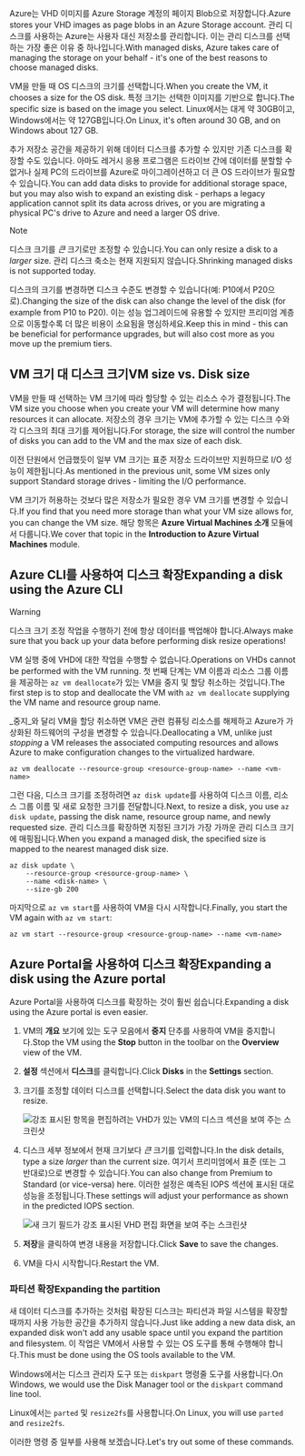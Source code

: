 <span data-ttu-id="11f1f-101">Azure는 VHD 이미지를 Azure Storage 계정의 페이지 Blob으로 저장합니다.</span><span class="sxs-lookup"><span data-stu-id="11f1f-101">Azure stores your VHD images as page blobs in an Azure Storage account.</span></span> <span data-ttu-id="11f1f-102">관리 디스크를 사용하는 Azure는 사용자 대신 저장소를 관리합니다. 이는 관리 디스크를 선택하는 가장 좋은 이유 중 하나입니다.</span><span class="sxs-lookup"><span data-stu-id="11f1f-102">With managed disks, Azure takes care of managing the storage on your behalf - it's one of the best reasons to choose managed disks.</span></span>

<span data-ttu-id="11f1f-103">VM을 만들 때 OS 디스크의 크기를 선택합니다.</span><span class="sxs-lookup"><span data-stu-id="11f1f-103">When you create the VM, it chooses a size for the OS disk.</span></span> <span data-ttu-id="11f1f-104">특정 크기는 선택한 이미지를 기반으로 합니다.</span><span class="sxs-lookup"><span data-stu-id="11f1f-104">The specific size is based on the image you select.</span></span> <span data-ttu-id="11f1f-105">Linux에서는 대게 약 30GB이고, Windows에서는 약 127GB입니다.</span><span class="sxs-lookup"><span data-stu-id="11f1f-105">On Linux, it's often around 30 GB, and on Windows about 127 GB.</span></span>

<span data-ttu-id="11f1f-106">추가 저장소 공간을 제공하기 위해 데이터 디스크를 추가할 수 있지만 기존 디스크를 확장할 수도 있습니다. 아마도 레거시 응용 프로그램은 드라이브 간에 데이터를 분할할 수 없거나 실제 PC의 드라이브를 Azure로 마이그레이션하고 더 큰 OS 드라이브가 필요할 수 있습니다.</span><span class="sxs-lookup"><span data-stu-id="11f1f-106">You can add data disks to provide for additional storage space, but you may also wish to expand an existing disk - perhaps a legacy application cannot split its data across drives, or you are migrating a physical PC's drive to Azure and need a larger OS drive.</span></span>

> [!NOTE]
> <span data-ttu-id="11f1f-107">디스크 크기를 _큰_ 크기로만 조정할 수 있습니다.</span><span class="sxs-lookup"><span data-stu-id="11f1f-107">You can only resize a disk to a _larger_ size.</span></span> <span data-ttu-id="11f1f-108">관리 디스크 축소는 현재 지원되지 않습니다.</span><span class="sxs-lookup"><span data-stu-id="11f1f-108">Shrinking managed disks is not supported today.</span></span>

<span data-ttu-id="11f1f-109">디스크의 크기를 변경하면 디스크 수준도 변경할 수 있습니다(예: P10에서 P20으로).</span><span class="sxs-lookup"><span data-stu-id="11f1f-109">Changing the size of the disk can also change the level of the disk (for example from P10 to P20).</span></span> <span data-ttu-id="11f1f-110">이는 성능 업그레이드에 유용할 수 있지만 프리미엄 계층으로 이동할수록 더 많은 비용이 소요됨을 명심하세요.</span><span class="sxs-lookup"><span data-stu-id="11f1f-110">Keep this in mind - this can be beneficial for performance upgrades, but will also cost more as you move up the premium tiers.</span></span>

## <a name="vm-size-vs-disk-size"></a><span data-ttu-id="11f1f-111">VM 크기 대 디스크 크기</span><span class="sxs-lookup"><span data-stu-id="11f1f-111">VM size vs. Disk size</span></span>

<span data-ttu-id="11f1f-112">VM을 만들 때 선택하는 VM 크기에 따라 할당할 수 있는 리소스 수가 결정됩니다.</span><span class="sxs-lookup"><span data-stu-id="11f1f-112">The VM size you choose when you create your VM will determine how many resources it can allocate.</span></span> <span data-ttu-id="11f1f-113">저장소의 경우 크기는 VM에 추가할 수 있는 디스크 수와 각 디스크의 최대 크기를 제어됩니다.</span><span class="sxs-lookup"><span data-stu-id="11f1f-113">For storage, the size will control the number of disks you can add to the VM and the max size of each disk.</span></span> 

<span data-ttu-id="11f1f-114">이전 단원에서 언급했듯이 일부 VM 크기는 표준 저장소 드라이브만 지원하므로 I/O 성능이 제한됩니다.</span><span class="sxs-lookup"><span data-stu-id="11f1f-114">As mentioned in the previous unit, some VM sizes only support Standard storage drives - limiting the I/O performance.</span></span>

<span data-ttu-id="11f1f-115">VM 크기가 허용하는 것보다 많은 저장소가 필요한 경우 VM 크기를 변경할 수 있습니다.</span><span class="sxs-lookup"><span data-stu-id="11f1f-115">If you find that you need more storage than what your VM size allows for, you can change the VM size.</span></span> <span data-ttu-id="11f1f-116">해당 항목은 **Azure Virtual Machines 소개** 모듈에서 다룹니다.</span><span class="sxs-lookup"><span data-stu-id="11f1f-116">We cover that topic in the **Introduction to Azure Virtual Machines** module.</span></span>

## <a name="expanding-a-disk-using-the-azure-cli"></a><span data-ttu-id="11f1f-117">Azure CLI를 사용하여 디스크 확장</span><span class="sxs-lookup"><span data-stu-id="11f1f-117">Expanding a disk using the Azure CLI</span></span>

> [!WARNING]
> <span data-ttu-id="11f1f-118">디스크 크기 조정 작업을 수행하기 전에 항상 데이터를 백업해야 합니다.</span><span class="sxs-lookup"><span data-stu-id="11f1f-118">Always make sure that you back up your data before performing disk resize operations!</span></span>

<span data-ttu-id="11f1f-119">VM 실행 중에 VHD에 대한 작업을 수행할 수 없습니다.</span><span class="sxs-lookup"><span data-stu-id="11f1f-119">Operations on VHDs cannot be performed with the VM running.</span></span> <span data-ttu-id="11f1f-120">첫 번째 단계는 VM 이름과 리소스 그룹 이름을 제공하는 `az vm deallocate`가 있는 VM을 중지 및 할당 취소하는 것입니다.</span><span class="sxs-lookup"><span data-stu-id="11f1f-120">The first step is to stop and deallocate the VM with `az vm deallocate` supplying the VM name and resource group name.</span></span>

<span data-ttu-id="11f1f-121">_중지_와 달리 VM을 할당 취소하면 VM은 관련 컴퓨팅 리소스를 해제하고 Azure가 가상화된 하드웨어의 구성을 변경할 수 있습니다.</span><span class="sxs-lookup"><span data-stu-id="11f1f-121">Deallocating a VM, unlike just _stopping_ a VM releases the associated computing resources and allows Azure to make configuration changes to the virtualized hardware.</span></span>

```azurecli
az vm deallocate --resource-group <resource-group-name> --name <vm-name>
```

<span data-ttu-id="11f1f-122">그런 다음, 디스크 크기를 조정하려면 `az disk update`를 사용하여 디스크 이름, 리소스 그룹 이름 및 새로 요청한 크기를 전달합니다.</span><span class="sxs-lookup"><span data-stu-id="11f1f-122">Next, to resize a disk, you use `az disk update`, passing the disk name, resource group name, and newly requested size.</span></span> <span data-ttu-id="11f1f-123">관리 디스크를 확장하면 지정된 크기가 가장 가까운 관리 디스크 크기에 매핑됩니다.</span><span class="sxs-lookup"><span data-stu-id="11f1f-123">When you expand a managed disk, the specified size is mapped to the nearest managed disk size.</span></span>

```azurecli
az disk update \
    --resource-group <resource-group-name> \
    --name <disk-name> \
    --size-gb 200
```

<span data-ttu-id="11f1f-124">마지막으로 `az vm start`를 사용하여 VM을 다시 시작합니다.</span><span class="sxs-lookup"><span data-stu-id="11f1f-124">Finally, you start the VM again with `az vm start`:</span></span>

```azurecli
az vm start --resource-group <resource-group-name> --name <vm-name>
```

## <a name="expanding-a-disk-using-the-azure-portal"></a><span data-ttu-id="11f1f-125">Azure Portal을 사용하여 디스크 확장</span><span class="sxs-lookup"><span data-stu-id="11f1f-125">Expanding a disk using the Azure portal</span></span>

<span data-ttu-id="11f1f-126">Azure Portal을 사용하여 디스크를 확장하는 것이 훨씬 쉽습니다.</span><span class="sxs-lookup"><span data-stu-id="11f1f-126">Expanding a disk using the Azure portal is even easier.</span></span>

1. <span data-ttu-id="11f1f-127">VM의 **개요** 보기에 있는 도구 모음에서 **중지** 단추를 사용하여 VM을 중지합니다.</span><span class="sxs-lookup"><span data-stu-id="11f1f-127">Stop the VM using the **Stop** button in the toolbar on the **Overview** view of the VM.</span></span>

1. <span data-ttu-id="11f1f-128">**설정** 섹션에서 **디스크**를 클릭합니다.</span><span class="sxs-lookup"><span data-stu-id="11f1f-128">Click **Disks** in the **Settings** section.</span></span>

1. <span data-ttu-id="11f1f-129">크기를 조정할 데이터 디스크를 선택합니다.</span><span class="sxs-lookup"><span data-stu-id="11f1f-129">Select the data disk you want to resize.</span></span>

    ![강조 표시된 항목을 편집하려는 VHD가 있는 VM의 디스크 섹션을 보여 주는 스크린샷](../media/5-portal-disks.png)

1. <span data-ttu-id="11f1f-131">디스크 세부 정보에서 현재 크기보다 _큰_ 크기를 입력합니다.</span><span class="sxs-lookup"><span data-stu-id="11f1f-131">In the disk details, type a size _larger_ than the current size.</span></span> <span data-ttu-id="11f1f-132">여기서 프리미엄에서 표준 (또는 그 반대로)으로 변경할 수 있습니다.</span><span class="sxs-lookup"><span data-stu-id="11f1f-132">You can also change from Premium to Standard (or vice-versa) here.</span></span> <span data-ttu-id="11f1f-133">이러한 설정은 예측된 IOPS 섹션에 표시된 대로 성능을 조정됩니다.</span><span class="sxs-lookup"><span data-stu-id="11f1f-133">These settings will adjust your performance as shown in the predicted IOPS section.</span></span>

    ![새 크기 필드가 강조 표시된 VHD 편집 화면을 보여 주는 스크린샷](../media/5-resize-disk.png)

1. <span data-ttu-id="11f1f-135">**저장**을 클릭하여 변경 내용을 저장합니다.</span><span class="sxs-lookup"><span data-stu-id="11f1f-135">Click **Save** to save the changes.</span></span>

1. <span data-ttu-id="11f1f-136">VM을 다시 시작합니다.</span><span class="sxs-lookup"><span data-stu-id="11f1f-136">Restart the VM.</span></span>


### <a name="expanding-the-partition"></a><span data-ttu-id="11f1f-137">파티션 확장</span><span class="sxs-lookup"><span data-stu-id="11f1f-137">Expanding the partition</span></span>

<span data-ttu-id="11f1f-138">새 데이터 디스크를 추가하는 것처럼 확장된 디스크는 파티션과 파일 시스템을 확장할 때까지 사용 가능한 공간을 추가하지 않습니다.</span><span class="sxs-lookup"><span data-stu-id="11f1f-138">Just like adding a new data disk, an expanded disk won't add any usable space until you expand the partition and filesystem.</span></span> <span data-ttu-id="11f1f-139">이 작업은 VM에서 사용할 수 있는 OS 도구를 통해 수행해야 합니다.</span><span class="sxs-lookup"><span data-stu-id="11f1f-139">This must be done using the OS tools available to the VM.</span></span> 

<span data-ttu-id="11f1f-140">Windows에서는 디스크 관리자 도구 또는 `diskpart` 명령줄 도구를 사용합니다.</span><span class="sxs-lookup"><span data-stu-id="11f1f-140">On Windows, we would use the Disk Manager tool or the `diskpart` command line tool.</span></span>

<span data-ttu-id="11f1f-141">Linux에서는 `parted` 및 `resize2fs`를 사용합니다.</span><span class="sxs-lookup"><span data-stu-id="11f1f-141">On Linux, you will use `parted` and `resize2fs`.</span></span>

<span data-ttu-id="11f1f-142">이러한 명령 중 일부를 사용해 보겠습니다.</span><span class="sxs-lookup"><span data-stu-id="11f1f-142">Let's try out some of these commands.</span></span>